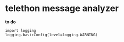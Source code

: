 # telethon message analyzer

**to do**
```
import logging
logging.basicConfig(level=logging.WARNING)
```